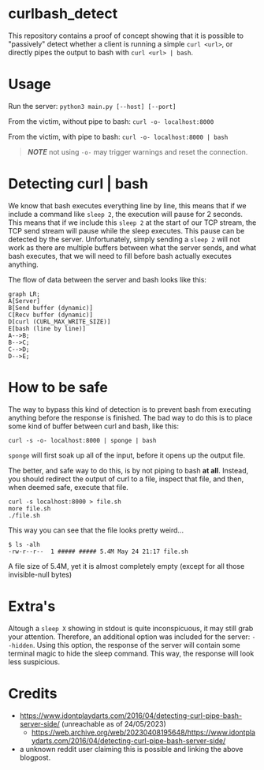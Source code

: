 # curlbash_detect
This repository contains a proof of concept showing that it is possible to "passively" detect
whether a client is running a simple `curl <url>`, or directly pipes the output to bash with `curl <url> | bash`.

# Usage
Run the server:
`python3 main.py [--host] [--port]`

From the victim, without pipe to bash:
`curl -o- localhost:8000`

From the victim, with pipe to bash:
`curl -o- localhost:8000 | bash` 

> **_NOTE_** not using `-o-` may trigger warnings and reset the connection.

# Detecting curl | bash
We know that bash executes everything line by line, this means that if we include a command like `sleep 2`, the execution will pause for 2 seconds.
This means that if we include this `sleep 2` at the start of our TCP stream, the TCP send stream will pause while the sleep executes. This pause can be detected by the server.
Unfortunately, simply sending a `sleep 2` will not work as there are multiple buffers between what the server sends, and what bash executes, that we will need to fill before bash actually executes anything.

The flow of data between the server and bash looks like this:
```mermaid
graph LR;
A[Server]
B[Send buffer (dynamic)]
C[Recv buffer (dynamic)]
D[curl (CURL_MAX_WRITE_SIZE)]
E[bash (line by line)]
A-->B;
B-->C;
C-->D;
D-->E;

``` 


# How to be safe
The way to bypass this kind of detection is to prevent bash from executing anything before the response is finished.
The bad way to do this is to place some kind of buffer between curl and bash, like this:
```
curl -s -o- localhost:8000 | sponge | bash
```
`sponge` will first soak up all of the input, before it opens up the output file.

The better, and safe way to do this, is by not piping to bash **at all**. 
Instead, you should redirect the output of curl to a file, inspect that file, and then, when deemed safe, execute that file.
```
curl -s localhost:8000 > file.sh
more file.sh
./file.sh
```
This way you can see that the file looks pretty weird...
```
$ ls -alh
-rw-r--r--  1 ##### ##### 5.4M May 24 21:17 file.sh
```
A file size of 5.4M, yet it is almost completely empty (except for all those invisible-null bytes)
 
# Extra's 
Altough a `sleep X` showing in stdout is quite inconspicuous, it may still grab your attention. Therefore,
an additional option was included for the server: `--hidden`. Using this option,
the response of the server will contain some terminal magic to hide the sleep command.
This way, the response will look less suspicious.

# Credits
- https://www.idontplaydarts.com/2016/04/detecting-curl-pipe-bash-server-side/ (unreachable as of 24/05/2023)
	- https://web.archive.org/web/20230408195648/https://www.idontplaydarts.com/2016/04/detecting-curl-pipe-bash-server-side/
- a unknown reddit user claiming this is possible and linking the above blogpost.
